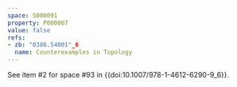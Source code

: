 ```yaml
---
space: S000091
property: P000007
value: false
refs:
- zb: "0386.54001"_6
  name: Counterexamples in Topology
---
```


See item #2 for space #93 in {{doi:10.1007/978-1-4612-6290-9_6}}.
